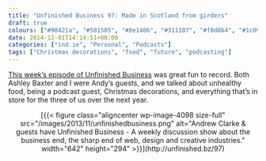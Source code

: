 ```yaml
---
title: "Unfinished Business 97: Made in Scotland from girders"
draft: true
colours: ["#98421a", "#581505", "#8e1406", "#311107", "#f0d8b4", "#1c0903", "#d5c9bf"]
date: 2014-12-01T14:14:51+00:00
categories: ["ind.ie", "Personal", "Podcasts"]
tags: ["Christmas decorations", "food", "future", "podcasting"]
---
```


[This week’s episode of Unfinished Business](http://unfinished.bz/97) was great fun to record. Both Ashley Baxter and I were Andy’s guests, and we talked about unhealthy food, being a podcast guest, Christmas decorations, and everything that’s in store for the three of us over the next year.

<p style="text-align: center;">[{{< figure class="aligncenter wp-image-4098 size-full" src="/images/2013/11/unfinishedbusiness.png" alt="Andrew Clarke &amp; guests have Unfinished Business - A weekly discussion show about the business end, the sharp end of web, design and creative industries." width="642" height="294" >}}](http://unfinished.bz/97)</p>

